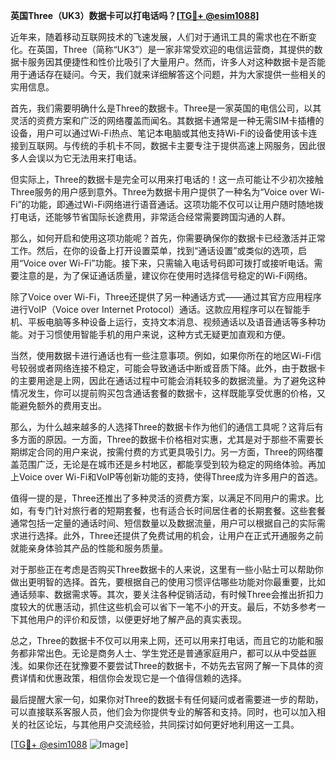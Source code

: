 **英国Three（UK3）数据卡可以打电话吗？[[TG💪+ @esim1088](https://t.me/s/esim1088)]**

近年来，随着移动互联网技术的飞速发展，人们对于通讯工具的需求也在不断变化。在英国，Three（简称“UK3”）是一家非常受欢迎的电信运营商，其提供的数据卡服务因其便捷性和性价比吸引了大量用户。然而，许多人对这种数据卡是否能用于通话存在疑问。今天，我们就来详细解答这个问题，并为大家提供一些相关的实用信息。

首先，我们需要明确什么是Three的数据卡。Three是一家英国的电信公司，以其灵活的资费方案和广泛的网络覆盖而闻名。其数据卡通常是一种无需SIM卡插槽的设备，用户可以通过Wi-Fi热点、笔记本电脑或其他支持Wi-Fi的设备使用该卡连接到互联网。与传统的手机卡不同，数据卡主要专注于提供高速上网服务，因此很多人会误以为它无法用来打电话。

但实际上，Three的数据卡是完全可以用来打电话的！这一点可能让不少初次接触Three服务的用户感到意外。Three为数据卡用户提供了一种名为“Voice over Wi-Fi”的功能，即通过Wi-Fi网络进行语音通话。这项功能不仅可以让用户随时随地拨打电话，还能够节省国际长途费用，非常适合经常需要跨国沟通的人群。

那么，如何开启和使用这项功能呢？首先，你需要确保你的数据卡已经激活并正常工作。然后，在你的设备上打开设置菜单，找到“通话设置”或类似的选项，启用“Voice over Wi-Fi”功能。接下来，只需输入电话号码即可拨打或接听电话。需要注意的是，为了保证通话质量，建议你在使用时选择信号稳定的Wi-Fi网络。

除了Voice over Wi-Fi，Three还提供了另一种通话方式——通过其官方应用程序进行VoIP（Voice over Internet Protocol）通话。这款应用程序可以在智能手机、平板电脑等多种设备上运行，支持文本消息、视频通话以及语音通话等多种功能。对于习惯使用智能手机的用户来说，这种方式无疑更加直观和方便。

当然，使用数据卡进行通话也有一些注意事项。例如，如果你所在的地区Wi-Fi信号较弱或者网络连接不稳定，可能会导致通话中断或音质下降。此外，由于数据卡的主要用途是上网，因此在通话过程中可能会消耗较多的数据流量。为了避免这种情况发生，你可以提前购买包含通话套餐的数据卡，这样既能享受优惠的价格，又能避免额外的费用支出。

那么，为什么越来越多的人选择Three的数据卡作为他们的通信工具呢？这背后有多方面的原因。一方面，Three的数据卡价格相对实惠，尤其是对于那些不需要长期绑定合同的用户来说，按需付费的方式更具吸引力。另一方面，Three的网络覆盖范围广泛，无论是在城市还是乡村地区，都能享受到较为稳定的网络体验。再加上Voice over Wi-Fi和VoIP等创新功能的支持，使得Three成为许多用户的首选。

值得一提的是，Three还推出了多种灵活的资费方案，以满足不同用户的需求。比如，有专门针对旅行者的短期套餐，也有适合长时间居住者的长期套餐。这些套餐通常包括一定量的通话时间、短信数量以及数据流量，用户可以根据自己的实际需求进行选择。此外，Three还提供了免费试用的机会，让用户在正式开通服务之前就能亲身体验其产品的性能和服务质量。

对于那些正在考虑是否购买Three数据卡的人来说，这里有一些小贴士可以帮助你做出更明智的选择。首先，要根据自己的使用习惯评估哪些功能对你最重要，比如通话频率、数据需求等。其次，要关注各种促销活动，有时候Three会推出折扣力度较大的优惠活动，抓住这些机会可以省下一笔不小的开支。最后，不妨多参考一下其他用户的评价和反馈，以便更好地了解产品的真实表现。

总之，Three的数据卡不仅可以用来上网，还可以用来打电话，而且它的功能和服务都非常出色。无论是商务人士、学生党还是普通家庭用户，都可以从中受益匪浅。如果你还在犹豫要不要尝试Three的数据卡，不妨先去官网了解一下具体的资费详情和优惠政策，相信你会发现它是一个值得信赖的选择。

最后提醒大家一句，如果你对Three的数据卡有任何疑问或者需要进一步的帮助，可以直接联系客服人员，他们会为你提供专业的解答和支持。同时，也可以加入相关的社区论坛，与其他用户交流经验，共同探讨如何更好地利用这一工具。

[[TG💪+ @esim1088](https://t.me/s/esim1088) ![Image](https://i.postimg.cc/4NQfJmqS/Snipaste-2025-05-13-00-14-12.png)]
